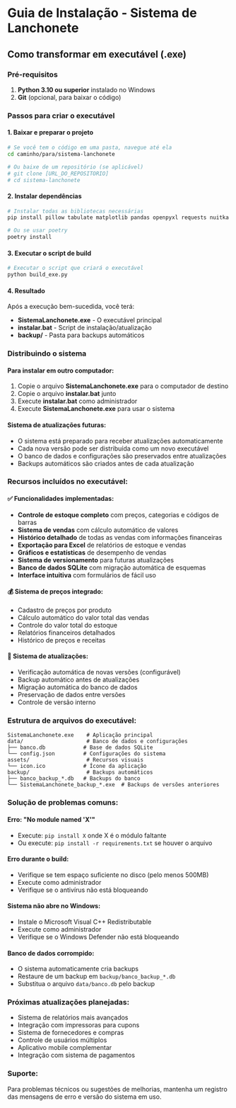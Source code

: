# Guia de Instalação - Sistema de Lanchonete

## Como transformar em executável (.exe)

### Pré-requisitos
1. **Python 3.10 ou superior** instalado no Windows
2. **Git** (opcional, para baixar o código)

### Passos para criar o executável

#### 1. Baixar e preparar o projeto
```bash
# Se você tem o código em uma pasta, navegue até ela
cd caminho/para/sistema-lanchonete

# Ou baixe de um repositório (se aplicável)
# git clone [URL_DO_REPOSITORIO]
# cd sistema-lanchonete
```

#### 2. Instalar dependências
```bash
# Instalar todas as bibliotecas necessárias
pip install pillow tabulate matplotlib pandas openpyxl requests nuitka

# Ou se usar poetry
poetry install
```

#### 3. Executar o script de build
```bash
# Executar o script que criará o executável
python build_exe.py
```

#### 4. Resultado
Após a execução bem-sucedida, você terá:
- **SistemaLanchonete.exe** - O executável principal
- **instalar.bat** - Script de instalação/atualização
- **backup/** - Pasta para backups automáticos

### Distribuindo o sistema

#### Para instalar em outro computador:
1. Copie o arquivo **SistemaLanchonete.exe** para o computador de destino
2. Copie o arquivo **instalar.bat** junto
3. Execute **instalar.bat** como administrador
4. Execute **SistemaLanchonete.exe** para usar o sistema

#### Sistema de atualizações futuras:
- O sistema está preparado para receber atualizações automaticamente
- Cada nova versão pode ser distribuída como um novo executável
- O banco de dados e configurações são preservados entre atualizações
- Backups automáticos são criados antes de cada atualização

### Recursos incluídos no executável:

#### ✅ Funcionalidades implementadas:
- **Controle de estoque completo** com preços, categorias e códigos de barras
- **Sistema de vendas** com cálculo automático de valores
- **Histórico detalhado** de todas as vendas com informações financeiras
- **Exportação para Excel** de relatórios de estoque e vendas
- **Gráficos e estatísticas** de desempenho de vendas
- **Sistema de versionamento** para futuras atualizações
- **Banco de dados SQLite** com migração automática de esquemas
- **Interface intuitiva** com formulários de fácil uso

#### 💰 Sistema de preços integrado:
- Cadastro de preços por produto
- Cálculo automático do valor total das vendas
- Controle do valor total do estoque
- Relatórios financeiros detalhados
- Histórico de preços e receitas

#### 🔄 Sistema de atualizações:
- Verificação automática de novas versões (configurável)
- Backup automático antes de atualizações
- Migração automática do banco de dados
- Preservação de dados entre versões
- Controle de versão interno

### Estrutura de arquivos do executável:
```
SistemaLanchonete.exe    # Aplicação principal
data/                    # Banco de dados e configurações
├── banco.db            # Base de dados SQLite
└── config.json         # Configurações do sistema
assets/                  # Recursos visuais
└── icon.ico            # Ícone da aplicação
backup/                  # Backups automáticos
├── banco_backup_*.db   # Backups do banco
└── SistemaLanchonete_backup_*.exe  # Backups de versões anteriores
```

### Solução de problemas comuns:

#### Erro: "No module named 'X'"
- Execute: `pip install X` onde X é o módulo faltante
- Ou execute: `pip install -r requirements.txt` se houver o arquivo

#### Erro durante o build:
- Verifique se tem espaço suficiente no disco (pelo menos 500MB)
- Execute como administrador
- Verifique se o antivírus não está bloqueando

#### Sistema não abre no Windows:
- Instale o Microsoft Visual C++ Redistributable
- Execute como administrador
- Verifique se o Windows Defender não está bloqueando

#### Banco de dados corrompido:
- O sistema automaticamente cria backups
- Restaure de um backup em `backup/banco_backup_*.db`
- Substitua o arquivo `data/banco.db` pelo backup

### Próximas atualizações planejadas:
- Sistema de relatórios mais avançados
- Integração com impressoras para cupons
- Sistema de fornecedores e compras
- Controle de usuários múltiplos
- Aplicativo mobile complementar
- Integração com sistema de pagamentos

### Suporte:
Para problemas técnicos ou sugestões de melhorias, mantenha um registro das mensagens de erro e versão do sistema em uso.